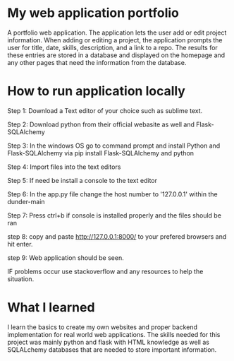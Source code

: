 # My web application portfolio
A portfolio web application. The application lets the user add or edit project information. When adding or editing a project, the application prompts the user for title, date, skills, description, and a link to a repo. The results for these entries are stored in a database and displayed on the homepage and any other pages that need the information from the database.

# How to run application locally
Step 1: Download a Text editor of your choice such as sublime text.

Step 2: Download python from their official webasite as well and Flask-SQLAlchemy

Step 3: In the windows OS go to command prompt and install Python and Flask-SQLAlchemy via pip install Flask-SQLAlchemy and python

Step 4: Import files into the text editors

Step 5: If need be install a console to the text editor

Step 6: In the app.py file change the host number to '127.0.0.1' within the dunder-main

Step 7: Press ctrl+b if console is installed properly and the files should be ran

step 8: copy and paste http://127.0.0.1:8000/ to your prefered browsers and hit enter.

step 9: Web application should be seen.

IF problems occur use stackoverflow and any resources to help the situation.

# What I learned
I learn the basics to create my own websites and proper backend implementation for real world web applications. The skills needed for this project was mainly python and flask with HTML knowledge as well as SQLALchemy databases that are needed to store important information. 
